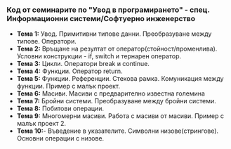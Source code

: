 ### Код от семинарите по "Увод в програмирането" - спец. Информационни системи/Софтуерно инженерство

- **Тема 1:** Увод. Примитивни типове данни. Преобразуване между типове. Оператори. 
- **Тема 2:** Връщане на резултат от оператор(стойност/променлива). Условни конструкции - if, switch и тернарен оператор.
- **Тема 3:** Цикли. Оператори break и continue.
- **Тема 4:** Функции. Оператор return.
- **Тема 5:** Функции. Референции. Стекова рамка. Комуникация между функции. Пример с малък проект.
- **Тема 6:** Масиви. Масиви с предварително известна големина
- **Тема 7:** Бройни системи. Преобразуване между бройни системи.
- **Тема 8:** Побитови операции.
- **Тема 9:** Многомерни масиви. Работа с масиви от масиви. Пример с малък проект 2.
- **Тема 10:**- Въведение в указателите. Символни низове(стрингове). Основни операции с низове.

